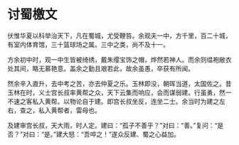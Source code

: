 # 讨蜀檄文

​	伏惟华夏以科举治天下，凡在蜀城，尤受鞭笞。余观夫一中，方千里，百二十城，有室内体育馆，三十篮球场之属。三中之类，尚不及十一。

​	方余初中时，观一中生皆被绮绣，戴朱缨宝饰之帽，烨然若神人。而余则缊袍敝衣处其间，略无慕艳意。盖余之勤且艰若此，故余虽愚，卒获有所闻。

​	然余辛入直升，去中考之苦，亦去仲夏之乐。玉林即没，朝晖当道，太国佐之。昔玉林在时，义士宫长叔率黄帮之众，天下云集而响应，会而谋弱建。行虽勇，然一不速之客私入黄帮。以物论自于建。即宫长叔坐反，连坐二士。余当时为建之左右，查之，私入黄帮者，雷母也。

​	及建审宫长叔，天大雨，时人定。建曰：“孤子不善乎？”对曰：“善。”复问：“是否？”对曰：“是。”建大怒：“吾啐之！”遂众反建、蜀之心益加。